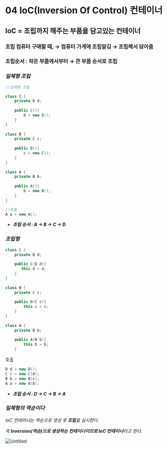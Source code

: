 # 04 IoC(Inversion Of Control) 컨테이너

## IoC = 조립까지 해주는 부품을 담고있는 컨테이너

### 조립 컴퓨터 구매할 때, → 컴퓨터 가게에 조립맡김 → 조립해서 담아줌

### 조립순서 : 작은 부품에서부터 → 큰 부품 순서로 조립

### *일체형 조립*

```java
//일체형 조립

class C {
    private D d;
    
    public C(){
        d = new D();
    }
}
 
class B {
    private C c;
    
    public B(){
        c = new C();
    }
}
 
class A {
    private B b;
    
    public A(){
        b = new B();
    }
}
```

```java
//호출
A a = new A();
```

- ***조립 순서 : A → B → C → D***

### *조립형*

```java
class C {
    private D d;
    
    public C(D d){
       this.d = d;
    }
}
 
class B {
    private C c;
    
    public B(C c){
        this.c = c;
    }
}
 
class A {
    private B b;
    
    public A(B b){
        this.b = b;
    }
```

호출

```java
D d = new D();
C c = new C(d);
B b = new B(c);
A a = new A(b);
```

- ***조립 순서 : D → C → B → A***

### *일체형의 역순이다*

*IoC 컨테이너는 역순으로 생성 후 **조립**을 실시한다.* 

*즉  **Inversion(역순)으로 생성하는 컨테이너이므로 IoC 컨테이너**라고 한다.*

![Untitled](https://user-images.githubusercontent.com/80089860/163683013-c3b726a0-ac73-4105-9300-7b58c257e6be.png)
